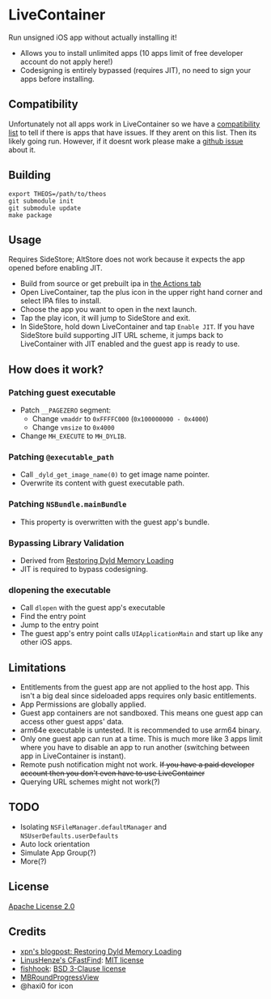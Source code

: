 # LiveContainer
Run unsigned iOS app without actually installing it!
- Allows you to install unlimited apps (10 apps limit of free developer account do not apply here!)
- Codesigning is entirely bypassed (requires JIT), no need to sign your apps before installing.

## Compatibility
Unfortunately not all apps work in LiveContainer so we have a [compatibility list](https://github.com/khanhduytran0/LiveContainer/labels/compatibility) to tell if there is apps that have issues. If they arent on this list. Then its likely going run. However, if it doesnt work please make a [github issue](https://github.com/khanhduytran0/LiveContainer/issues/new/choose) about it.

## Building
```
export THEOS=/path/to/theos
git submodule init
git submodule update
make package
```

## Usage
Requires SideStore; AltStore does not work because it expects the app opened before enabling JIT.
- Build from source or get prebuilt ipa in [the Actions tab](https://github.com/khanhduytran0/LiveContainer/actions)
- Open LiveContainer, tap the plus icon in the upper right hand corner and select IPA files to install.
- Choose the app you want to open in the next launch.
- Tap the play icon, it will jump to SideStore and exit.
- In SideStore, hold down LiveContainer and tap `Enable JIT`. If you have SideStore build supporting JIT URL scheme, it jumps back to LiveContainer with JIT enabled and the guest app is ready to use.

## How does it work?

### Patching guest executable
- Patch `__PAGEZERO` segment:
  + Change `vmaddr` to `0xFFFFC000` (`0x100000000 - 0x4000`)
  + Change `vmsize` to `0x4000`
- Change `MH_EXECUTE` to `MH_DYLIB`.

### Patching `@executable_path`
- Call `_dyld_get_image_name(0)` to get image name pointer.
- Overwrite its content with guest executable path.

### Patching `NSBundle.mainBundle`
- This property is overwritten with the guest app's bundle.

### Bypassing Library Validation
- Derived from [Restoring Dyld Memory Loading](https://blog.xpnsec.com/restoring-dyld-memory-loading)
- JIT is required to bypass codesigning.

### dlopening the executable
- Call `dlopen` with the guest app's executable
- Find the entry point
- Jump to the entry point
- The guest app's entry point calls `UIApplicationMain` and start up like any other iOS apps.

## Limitations
- Entitlements from the guest app are not applied to the host app. This isn't a big deal since sideloaded apps requires only basic entitlements.
- App Permissions are globally applied.
- Guest app containers are not sandboxed. This means one guest app can access other guest apps' data.
- arm64e executable is untested. It is recommended to use arm64 binary.
- Only one guest app can run at a time. This is much more like 3 apps limit where you have to disable an app to run another (switching between app in LiveContainer is instant).
- Remote push notification might not work. ~~If you have a paid developer account then you don't even have to use LiveContainer~~
- Querying URL schemes might not work(?)

## TODO
- Isolating `NSFileManager.defaultManager` and `NSUserDefaults.userDefaults`
- Auto lock orientation
- Simulate App Group(?)
- More(?)

## License
[Apache License 2.0](https://github.com/khanhduytran0/LiveContainer/blob/main/LICENSE)

## Credits
- [xpn's blogpost: Restoring Dyld Memory Loading](https://blog.xpnsec.com/restoring-dyld-memory-loading)
- [LinusHenze's CFastFind](https://github.com/pinauten/PatchfinderUtils/blob/master/Sources/CFastFind/CFastFind.c): [MIT license](https://github.com/pinauten/PatchfinderUtils/blob/master/LICENSE)
- [fishhook](https://github.com/facebook/fishhook): [BSD 3-Clause license](https://github.com/facebook/fishhook/blob/main/LICENSE)
- [MBRoundProgressView](https://gist.github.com/saturngod/1224648)
- @haxi0 for icon
